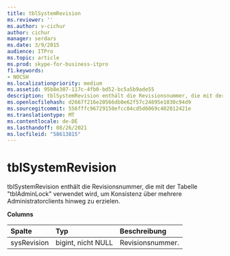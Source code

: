 ```yaml
---
title: tblSystemRevision
ms.reviewer: ''
ms.author: v-cichur
author: cichur
manager: serdars
ms.date: 3/9/2015
audience: ITPro
ms.topic: article
ms.prod: skype-for-business-itpro
f1.keywords:
- NOCSH
ms.localizationpriority: medium
ms.assetid: 95b8e307-117c-4fb0-bd52-bc5a5b9ade55
description: tblSystemRevision enthält die Revisionsnummer, die mit der Tabelle "tblAdminLock" verwendet wird, um Konsistenz über mehrere Administratorclients hinweg zu erzielen.
ms.openlocfilehash: d2667f216e20566db0e62f57c24895e1030c94d9
ms.sourcegitcommit: 556fffc96729150efcc04cd5d6069c402012421e
ms.translationtype: MT
ms.contentlocale: de-DE
ms.lasthandoff: 08/26/2021
ms.locfileid: "58613815"
---
```

# <a name="tblsystemrevision"></a>tblSystemRevision
 
tblSystemRevision enthält die Revisionsnummer, die mit der Tabelle "tblAdminLock" verwendet wird, um Konsistenz über mehrere Administratorclients hinweg zu erzielen.
  
**Columns**

|**Spalte**|**Typ**|**Beschreibung**|
|:-----|:-----|:-----|
|sysRevision  <br/> |bigint, nicht NULL  <br/> |Revisionsnummer.  <br/> |
   

